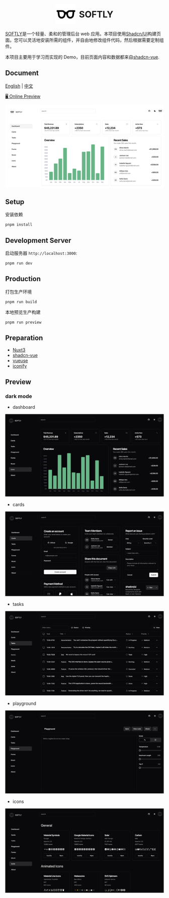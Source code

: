 <h1 style="display: flex; align-items: center; justify-content: center;"> 
  <img style="margin-right: 10px" src="./public/logo.svg" />
  <span>SOFTLY<span>
</h1>

[SOFTLY](https://github.com/shellingfordly/softly)是一个轻量、柔和的管理后台 web 应用。本项目使用[Shadcn/UI](https://www.shadcn-vue.com/)构建页面。您可以灵活地安装所需的组件，并自由地修改组件代码，然后根据需要定制组件。

本项目主要用于学习而实现的 Demo，目前页面内容和数据都来自[shadcn-vue](https://www.shadcn-vue.com/examples/dashboard.html).

## Document

[English](https://github.com/shellingfordly/softly/blob/main/README.md) | [中文](https://github.com/shellingfordly/softly/blob/main/README_CN.md)

[🖥 Online Preview](https://softly-two.vercel.app/)

![preview_light](./assets/preview_light.png)

## Setup

安装依赖

```bash
pnpm install
```

## Development Server

启动服务器 `http://localhost:3000`:

```bash
pnpm run dev
```

## Production

打包生产环境

```bash
pnpm run build
```

本地预览生产构建

```bash
pnpm run preview
```

## Preparation

- [Nuxt3](https://nuxt.com/)
- [shadcn-vue](https://www.shadcn-vue.com/)
- [vueuse](https://vueuse.org/)
- [iconify](https://iconify.design/)

## Preview

### dark mode

- dashboard

![preview_dark](./assets/preview_dark.png)

- cards

![cards](./assets/cards.png)

- tasks

![tasks](./assets/tasks.png)

- playground

![playground](./assets/playground.png)

- icons

![icons](./assets/icons.png)
